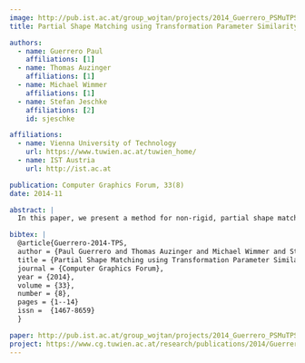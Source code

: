 ```yaml
---
image: http://pub.ist.ac.at/group_wojtan/projects/2014_Guerrero_PSMuTPS/thumb.jpg
title: Partial Shape Matching using Transformation Parameter Similarity

authors:
  - name: Guerrero Paul
    affiliations: [1]
  - name: Thomas Auzinger
    affiliations: [1]
  - name: Michael Wimmer
    affiliations: [1]
  - name: Stefan Jeschke
    affiliations: [2]
    id: sjeschke

affiliations:
  - name: Vienna University of Technology
    url: https://www.tuwien.ac.at/tuwien_home/
  - name: IST Austria
    url: http://ist.ac.at

publication: Computer Graphics Forum, 33(8)
date: 2014-11

abstract: |
  In this paper, we present a method for non-rigid, partial shape matching in vector graphics. Given a user-specified query region in a 2D shape, similar regions are found, even if they are non-linearly distorted. Furthermore, a non-linear mapping is established between the query regions and these matches, which allows the automatic transfer of editing operations such as texturing. This is achieved by a two-step approach. First, point-wise correspondences between the query region and the whole shape are established. The transformation parameters of these correspondences are registered in an appropriate transformation space. For transformations between similar regions, these parameters form surfaces in transformation space, which are extracted in the second step of our method. The extracted regions may be related to the query region by a non-rigid transform, enabling non-rigid shape matching. 

bibtex: |
  @article{Guerrero-2014-TPS,
  author = {Paul Guerrero and Thomas Auzinger and Michael Wimmer and Stefan Jeschke},
  title = {Partial Shape Matching using Transformation Parameter Similarity},
  journal = {Computer Graphics Forum},
  year = {2014},
  volume = {33},
  number = {8},
  pages = {1--14}
  issn =  {1467-8659}
  }

paper: http://pub.ist.ac.at/group_wojtan/projects/2014_Guerrero_PSMuTPS/Guerrero-2014-TPS-paper.pdf
project: https://www.cg.tuwien.ac.at/research/publications/2014/Guerrero-2014-TPS/
---
```


